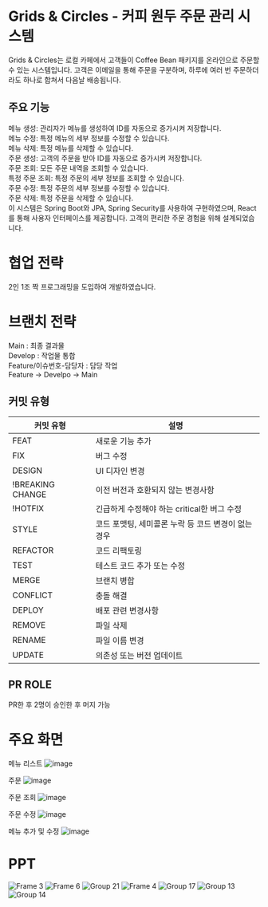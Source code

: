 # Grids & Circles - 커피 원두 주문 관리 시스템

Grids & Circles는 로컬 카페에서 고객들이 Coffee Bean 패키지를 온라인으로 주문할 수 있는 시스템입니다. 고객은 이메일을 통해 주문을 구분하며, 하루에 여러 번 주문하더라도 하나로 합쳐서 다음날 배송됩니다.

## 주요 기능

메뉴 생성: 관리자가 메뉴를 생성하여 ID를 자동으로 증가시켜 저장합니다.   
메뉴 수정: 특정 메뉴의 세부 정보를 수정할 수 있습니다.   
메뉴 삭제: 특정 메뉴를 삭제할 수 있습니다.   
주문 생성: 고객의 주문을 받아 ID를 자동으로 증가시켜 저장합니다.   
주문 조회: 모든 주문 내역을 조회할 수 있습니다.   
특정 주문 조회: 특정 주문의 세부 정보를 조회할 수 있습니다.   
주문 수정: 특정 주문의 세부 정보를 수정할 수 있습니다.   
주문 삭제: 특정 주문을 삭제할 수 있습니다.   
이 시스템은 Spring Boot와 JPA, Spring Security를 사용하여 구현하였으며, React를 통해 사용자 인터페이스를 제공합니다. 고객의 편리한 주문 경험을 위해 설계되었습니다.

# 협업 전략

2인 1조 짝 프로그래밍을 도입하여 개발하였습니다.

# 브랜치 전략
Main : 최종 결과물   
Develop : 작업물 통합   
Feature/이슈번호-담당자 : 담당 작업   
Feature -> Develpo -> Main   

## 커밋 유형
| 커밋 유형 | 설명 |
|-----------|------|
| FEAT | 새로운 기능 추가 |
| FIX | 버그 수정 |
| DESIGN | UI 디자인 변경 |
| !BREAKING CHANGE | 이전 버전과 호환되지 않는 변경사항 |
| !HOTFIX | 긴급하게 수정해야 하는 critical한 버그 수정 |
| STYLE | 코드 포맷팅, 세미콜론 누락 등 코드 변경이 없는 경우 |
| REFACTOR | 코드 리팩토링 |
| TEST | 테스트 코드 추가 또는 수정 |
| MERGE | 브랜치 병합 |
| CONFLICT | 충돌 해결 |
| DEPLOY | 배포 관련 변경사항 |
| REMOVE | 파일 삭제 |
| RENAME | 파일 이름 변경 |
| UPDATE | 의존성 또는 버전 업데이트 |
## PR ROLE
PR한 후 2명이 승인한 후 머지 가능

# 주요 화면

메뉴 리스트
![image](https://github.com/user-attachments/assets/7e5bed5d-b59b-402b-8f2c-ee56e72fb9eb)

주문
![image](https://github.com/user-attachments/assets/80a95ce9-eebe-4439-9cd5-8b515e49961b)

주문 조회
![image](https://github.com/user-attachments/assets/45c81c7a-1782-4269-be3f-6c0b38faa43d)

주문 수정
![image](https://github.com/user-attachments/assets/680c5e3c-c8b9-4c7a-8b11-d6bb91e7b02a)

메뉴 추가 및 수정
![image](https://github.com/user-attachments/assets/9ad4e040-b294-440d-9f6f-d6c0a585cafb)

# PPT
![Frame 3](https://github.com/user-attachments/assets/d796b1ac-843c-4133-a1bb-14f89889d62c)
![Frame 6](https://github.com/user-attachments/assets/4baba40e-7aee-4366-ba1e-f7aa988f7491)
![Group 21](https://github.com/user-attachments/assets/cd35bb07-0c19-41c8-be40-f25c9ef05132)
![Frame 4](https://github.com/user-attachments/assets/855cfbed-a3a5-467b-8cc2-d2c12caebd3a)
![Group 17](https://github.com/user-attachments/assets/cbb3b2ee-80d1-4876-bff9-8513c6c9fbb3)
![Group 13](https://github.com/user-attachments/assets/d63ef33d-276a-4973-8ca2-a8beae353029)
![Group 14](https://github.com/user-attachments/assets/00d361eb-70e2-4bcc-9d81-7650932af51c)
